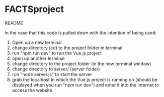 # FACTSproject

README

In the case that this code is pulled down with the intention of being used:

1) Open up a new terminal
2) change directory (cd) to the project folder in terminal 
3) run "npm run dev" to run the Vue.js project
4) open up another terminal
5) change directory to the project folder (in the new terminal window)
6) change directory to server/ (server folder)
7) run "node server.js" to start the server
8) grab the localhost in which the Vue.js project is running on (should be displayed when you run "npm run dev") and enter it into the internet to access the website
